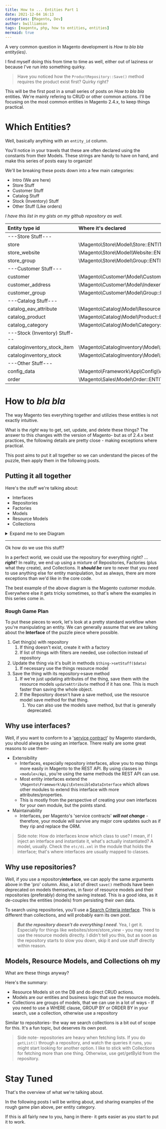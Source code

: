 ```yaml
---
title: How to ... Entities Part 1
date: 2021-12-04 16:13
categories: [Magento, Dev]
author: bwilliamson
tags: [magento, php, how to entities, entities]
mermaid: true
---
```


A very common question in Magento development is *How to bla bla entity(ies)*.

I find myself doing this from time to time as well, either out of laziness or because I've run into something quirky.
>Have you noticed how the `ProductRepository::Save()` method requires the product exist first? Quirky right?

This will be the first post in a small series of posts on *How to bla bla* entities. We're mainly refering to CRUD or other common actions. I'll be focusing on the most common entities in Magento 2.4.x, to keep things practical.

# Which Entities?

Well, basically anything with an `entity_id` column.

You'll notice in your travels that these are often declared using the constants from their Models. These strings are handy to have on hand, and make this series of posts easy to organize!

We'll be breaking these posts down into a few main categories:
- Intro (We are here)
- Store Stuff
- Customer Stuff
- Catalog Stuff
- Stock (Inventory) Stuff
- Other Stuff (Like orders)

*I have this list in my gists on my github repository as well.*

| Entity type id | Where it's declared |
|:----------------|:-----------------|
| ---Store Stuff---
| store | \Magento\Store\Model\Store::ENTITY |
| store_website | \Magento\Store\Model\Website::ENTITY |
| store_group | \Magento\Store\Model\Group::ENTITY |
| ---Customer Stuff---
| customer | \Magento\Customer\Model\Customer::ENTITY |
| customer_address | \Magento\Customer\Model\Indexer\Address\AttributeProvider::ENTITY |
| customer_group | \Magento\Customer\Model\Group::ENTITY |
| ---Catalog Stuff---
| catalog_eav_attribute | \Magento\Catalog\Model\ResourceModel\Eav\Attribute::ENTITY |
| catalog_product | \Magento\Catalog\Model\Product::ENTITY |
| catalog_category | \Magento\Catalog\Model\Category::ENTITY |
| ---Stock (Inventory) Stuff---
| cataloginventory_stock_item | \Magento\CatalogInventory\Model\Stock\Item::ENTITY |
| cataloginventory_stock | \Magento\CatalogInventory\Model\Stock::ENTITY |
| ---Other Stuff---
| config_data | \Magento\Framework\App\Config\ValueInterface::ENTITY |
| order | \Magento\Sales\Model\Order::ENTITY |

# How to *bla bla*

The way Magento ties everything together and utilizies these entities is not exactly intuitive.

What is the *right* way to get, set, update, and delete these things?
The answer to this changes with the version of Magento- but as of 2.4.x best practices, the following details are pretty close - making exceptions where practical.

This post aims to put it all together so we can understand the pieces of the puzzle, then apply them in the following posts.

## Putting it all together
Here's the stuff we're talking about:
* Interfaces
* Repositories
* Factories
* Models
* Resource Models
* Collections

<details markdown="1">
  <summary>Expand me to see Diagram</summary>

![02](/assets/img/post images/magento/entities/02.svg){: .normal }

</details>

*****

Ok how do we use this stuff?

In a perfect world, we could use the repository for everything right? ... ***right***?
In reality, we end up using a mixture of Repositories, Factories (plus what they create), and Collections. It ***should be*** rare to never that you need to use anything else for entity manipulation, but as always, there are more exceptions than we'd like in the core code.

The best example of the above diagram is the Magento customer module. Everywhere else it gets tricky sometimes, so that's where the examples in this series come in.

### Rough Game Plan
To put these pieces to work, let's look at a pretty standard workflow when you're manipulating an entity. We can generally assume that we are talking about the **Interface** of the puzzle piece where possible.

1. Get thing(s) with repository
   1. If thing doesn't exist, create it with a factory
   2. If list of things with filters are needed, use collection instead of repository
2. Update the thing via it's built in methods `$thing->setStuff($data)`
   1. If necessary use the things resource model
3. Save the thing with its repository->save method
   1. If we're just updating attributes of the thing, save them with the resource models `updateAttribute` method if it has one. This is much faster than saving the whole object.
   2. If the Repository doesn't have a save method, use the resource model save method for that thing.
      1. You can also use the models save method, but that is generally deprecated.



## Why use interfaces?
Well, if you want to conform to a '[service contract](https://devdocs.magento.com/guides/v2.4/extension-dev-guide/service-contracts/service-contracts.html)' by Magento standards, you should always be using an interface. There really are some great reasons to use them-
* Extensibility
  * Interfaces, especially repository interfaces, allow you to map things more easily in Magento to the REST API. By using classes in `<module>/Api`, you're using the same methods the REST API can use.
  * Most entity interfaces extend the `\Magento\Framework\Api\ExtensibleDataInterface` which allows other modules to extend this interface with more attributes/properties.
  * This is mostly from the perspective of creating your own interfaces for your own module, but the points stand.
* Maintainability
  * Interfaces, per Magento's 'service contracts' ***will not change*** - therefore, your module will survive any major core updates such as if they rip and replace the ORM.

> Side note: How do interfaces know which class to use? I mean, if I inject an interface and instantiate it, what's actually instantiated? A model, usually. Check the `etc/di.xml` in the module that holds the interface; that's where interfaces are usually mapped to classes.


## Why use repositories?
Well, if you use a repository**interface**, we can apply the same arguments above in the 'pro' column. Also, a lot of direct `save()` methods have been deprecated on models themselves, in favor of resource models and their repositories (preferably) doing the saving instead.
This is a good idea, as it de-couples the entities (models) from persisting their own data.

To search using repositories, you'll use a [Search Criteria interface](https://devdocs.magento.com/guides/v2.4/extension-dev-guide/searching-with-repositories.html#m2devgde-search-criteria). This is different than collections, and will probably earn its own post.

> ***But the repository doesn't do everything I need***.
Yea, I get it. Especially for things like websites/store/store_view - you may need to use the resource models directly. I didn't tell you this, but as soon as the repository starts to slow you down, skip it and use stuff directly within reason.

## Models, Resource Models, and Collections oh my
What are these things anyway?

Here's the summary:
* Resource Models sit on the DB and do direct CRUD actions.
* Models are our entities and business logic that use the resource models.
* Collections are groups of models, that we can use in a lot of ways - If you need to use a WHERE clause, GROUP BY or ORDER BY in your search, use a collection, otherwise use a repository

Similar to repositories- the way we search collections is a bit out of scope for this. It's a fun topic, but deserves its own post.

>  Side note- repositories are heavy when fetching lists. If you do `getList()` through a repository, and watch the queries it runs, you might start looking for another option. I like to stick with Collections for fetching more than one thing. Otherwise, use get/getById from the repository.

# Stay Tuned

That's the overview of what we're talking about.

In the following posts I will be writing about, and sharing examples of the rough game plan above, per entity category.

If this is all fairly new to you, hang in there- it gets easier as you start to put it to work.


